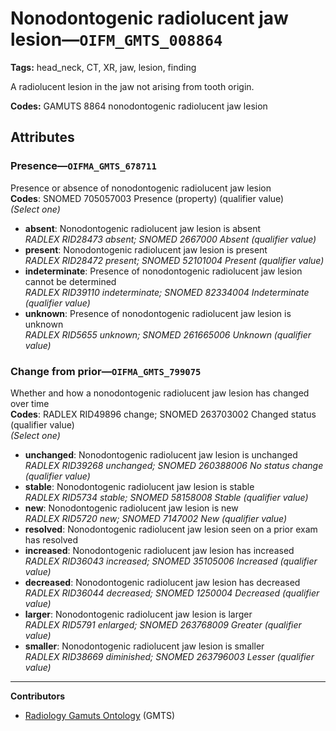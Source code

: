 # Nonodontogenic radiolucent jaw lesion—`OIFM_GMTS_008864`

**Tags:** head_neck, CT, XR, jaw, lesion, finding

A radiolucent lesion in the jaw not arising from tooth origin.

**Codes:** GAMUTS 8864 nonodontogenic radiolucent jaw lesion

## Attributes

### Presence—`OIFMA_GMTS_678711`

Presence or absence of nonodontogenic radiolucent jaw lesion  
**Codes**: SNOMED 705057003 Presence (property) (qualifier value)  
*(Select one)*

- **absent**: Nonodontogenic radiolucent jaw lesion is absent  
_RADLEX RID28473 absent; SNOMED 2667000 Absent (qualifier value)_
- **present**: Nonodontogenic radiolucent jaw lesion is present  
_RADLEX RID28472 present; SNOMED 52101004 Present (qualifier value)_
- **indeterminate**: Presence of nonodontogenic radiolucent jaw lesion cannot be determined  
_RADLEX RID39110 indeterminate; SNOMED 82334004 Indeterminate (qualifier value)_
- **unknown**: Presence of nonodontogenic radiolucent jaw lesion is unknown  
_RADLEX RID5655 unknown; SNOMED 261665006 Unknown (qualifier value)_

### Change from prior—`OIFMA_GMTS_799075`

Whether and how a nonodontogenic radiolucent jaw lesion has changed over time  
**Codes**: RADLEX RID49896 change; SNOMED 263703002 Changed status (qualifier value)  
*(Select one)*

- **unchanged**: Nonodontogenic radiolucent jaw lesion is unchanged  
_RADLEX RID39268 unchanged; SNOMED 260388006 No status change (qualifier value)_
- **stable**: Nonodontogenic radiolucent jaw lesion is stable  
_RADLEX RID5734 stable; SNOMED 58158008 Stable (qualifier value)_
- **new**: Nonodontogenic radiolucent jaw lesion is new  
_RADLEX RID5720 new; SNOMED 7147002 New (qualifier value)_
- **resolved**: Nonodontogenic radiolucent jaw lesion seen on a prior exam has resolved  
- **increased**: Nonodontogenic radiolucent jaw lesion has increased  
_RADLEX RID36043 increased; SNOMED 35105006 Increased (qualifier value)_
- **decreased**: Nonodontogenic radiolucent jaw lesion has decreased  
_RADLEX RID36044 decreased; SNOMED 1250004 Decreased (qualifier value)_
- **larger**: Nonodontogenic radiolucent jaw lesion is larger  
_RADLEX RID5791 enlarged; SNOMED 263768009 Greater (qualifier value)_
- **smaller**: Nonodontogenic radiolucent jaw lesion is smaller  
_RADLEX RID38669 diminished; SNOMED 263796003 Lesser (qualifier value)_

---

**Contributors**

- [Radiology Gamuts Ontology](https://gamuts.net/) (GMTS)